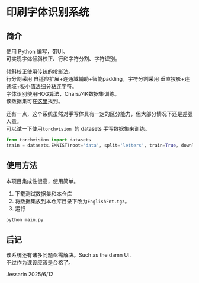 # 印刷字体识别系统
## 简介
使用 Python 编写，带UI。  
可实现字体倾斜校正、行和字符分割、字符识别。  

倾斜校正使用传统的投影法。  
行分割采用 自适应扩展+连通域辅助+智能padding，字符分割采用 垂直投影+连通域+极小值法细分粘连字符。  
字体识别使用HOG算法，Chars74K数据集训练。  
该数据集可在[这里](http://www.ee.surrey.ac.uk/CVSSP/demos/chars74k/EnglishFnt.tgz)找到。  

还有一点，这个系统虽然对手写体具有一定的区分能力，但大部分情况下还是差强人意。  
可以试一下使用`torchvision `的 datasets 手写数据集来训练。

```python
from torchvision import datasets
train = datasets.EMNIST(root='data', split='letters', train=True, download=True)
```

## 使用方法
本项目集成性很高，使用简单。
1. 下载测试数据集和本仓库
2. 将数据集放到本仓库目录下改为`EnglishFnt.tgz`。
3. 运行
```bash
python main.py
```

## 后记
该系统还有诸多问题亟需解决。Such as the damn UI.  
不过作为课设应该是合格了。

Jessarin
2025/6/12
